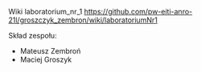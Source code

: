 Wiki laboratorium_nr_1
https://github.com/pw-eiti-anro-21l/groszczyk_zembron/wiki/laboratoriumNr1

Skład zespołu:
- Mateusz Zembroń
- Maciej Groszyk
